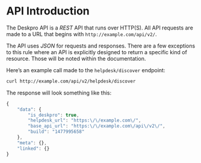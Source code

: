 # API Introduction

The Deskpro API is a _REST_ API that runs over HTTP\(S\). All API requests are made to a URL that begins with `http://example.com/api/v2/`.

The API uses _JSON_ for requests and responses. There are a few exceptions to this rule where an API is explicitly designed to return a specific kind of resource. Those will be noted within the documentation.

Here’s an example call made to the `helpdesk/discover` endpoint:

```bash
curl http://example.com/api/v2/helpdesk/discover
```

The response will look something like this:

```javascript
{
    "data": {
        "is_deskpro": true,
        "helpdesk_url": "https:\/\/example.com\/",
        "base_api_url": "https:\/\/example.com\/api\/v2\/",
        "build": "1477995658"
    },
    "meta": {},
    "linked": {}
}
```

